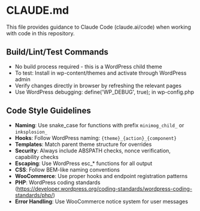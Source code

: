 # CLAUDE.md

This file provides guidance to Claude Code (claude.ai/code) when working with code in this repository.

## Build/Lint/Test Commands
- No build process required - this is a WordPress child theme
- To test: Install in wp-content/themes and activate through WordPress admin
- Verify changes directly in browser by refreshing the relevant pages
- Use WordPress debugging: define('WP_DEBUG', true); in wp-config.php

## Code Style Guidelines
- **Naming**: Use snake_case for functions with prefix `minimog_child_` or `inksplosion_`
- **Hooks**: Follow WordPress naming: `{theme}_{action}_{component}`
- **Templates**: Match parent theme structure for overrides
- **Security**: Always include ABSPATH checks, nonce verification, capability checks
- **Escaping**: Use WordPress esc_* functions for all output
- **CSS**: Follow BEM-like naming conventions
- **WooCommerce**: Use proper hooks and endpoint registration patterns
- **PHP**: WordPress coding standards (https://developer.wordpress.org/coding-standards/wordpress-coding-standards/php/)
- **Error Handling**: Use WooCommerce notice system for user messages